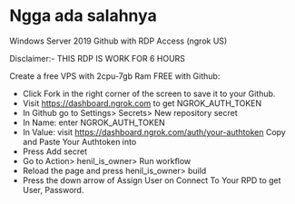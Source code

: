 # Ngga ada salahnya
Windows Server 2019 Github with RDP Access (ngrok US) 

Disclaimer:- THIS RDP IS WORK FOR 6 HOURS

Create a free VPS with 2cpu-7gb Ram FREE with Github:

+ Click Fork in the right corner of the screen to save it to your Github.
+ Visit https://dashboard.ngrok.com to get NGROK_AUTH_TOKEN
+ In Github go to Settings> Secrets> New repository secret
+ In Name: enter NGROK_AUTH_TOKEN
+ In Value: visit https://dashboard.ngrok.com/auth/your-authtoken Copy and Paste Your Authtoken into
+ Press Add secret
+ Go to Action> henil_is_owner> Run workflow
+ Reload the page and press henil_is_owner> build
+ Press the down arrow of Assign User on Connect To Your RPD to get User, Password.
